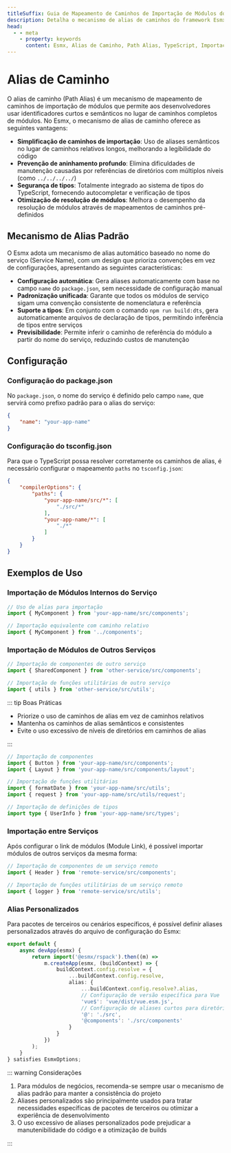 ```yaml
---
titleSuffix: Guia de Mapeamento de Caminhos de Importação de Módulos do Framework Esmx
description: Detalha o mecanismo de alias de caminhos do framework Esmx, incluindo simplificação de caminhos de importação, prevenção de aninhamento profundo, segurança de tipos e otimização de resolução de módulos, ajudando desenvolvedores a melhorar a manutenibilidade do código.
head:
  - - meta
    - property: keywords
      content: Esmx, Alias de Caminho, Path Alias, TypeScript, Importação de Módulos, Mapeamento de Caminhos, Manutenibilidade de Código
---
```


# Alias de Caminho

O alias de caminho (Path Alias) é um mecanismo de mapeamento de caminhos de importação de módulos que permite aos desenvolvedores usar identificadores curtos e semânticos no lugar de caminhos completos de módulos. No Esmx, o mecanismo de alias de caminho oferece as seguintes vantagens:

- **Simplificação de caminhos de importação**: Uso de aliases semânticos no lugar de caminhos relativos longos, melhorando a legibilidade do código
- **Prevenção de aninhamento profundo**: Elimina dificuldades de manutenção causadas por referências de diretórios com múltiplos níveis (como `../../../../`)
- **Segurança de tipos**: Totalmente integrado ao sistema de tipos do TypeScript, fornecendo autocompletar e verificação de tipos
- **Otimização de resolução de módulos**: Melhora o desempenho da resolução de módulos através de mapeamentos de caminhos pré-definidos

## Mecanismo de Alias Padrão

O Esmx adota um mecanismo de alias automático baseado no nome do serviço (Service Name), com um design que prioriza convenções em vez de configurações, apresentando as seguintes características:

- **Configuração automática**: Gera aliases automaticamente com base no campo `name` do `package.json`, sem necessidade de configuração manual
- **Padronização unificada**: Garante que todos os módulos de serviço sigam uma convenção consistente de nomenclatura e referência
- **Suporte a tipos**: Em conjunto com o comando `npm run build:dts`, gera automaticamente arquivos de declaração de tipos, permitindo inferência de tipos entre serviços
- **Previsibilidade**: Permite inferir o caminho de referência do módulo a partir do nome do serviço, reduzindo custos de manutenção

## Configuração

### Configuração do package.json

No `package.json`, o nome do serviço é definido pelo campo `name`, que servirá como prefixo padrão para o alias do serviço:

```json title="package.json"
{
    "name": "your-app-name"
}
```

### Configuração do tsconfig.json

Para que o TypeScript possa resolver corretamente os caminhos de alias, é necessário configurar o mapeamento `paths` no `tsconfig.json`:

```json title="tsconfig.json"
{
    "compilerOptions": {
        "paths": {
            "your-app-name/src/*": [
                "./src/*"
            ],
            "your-app-name/*": [
                "./*"
            ]
        }
    }
}
```

## Exemplos de Uso

### Importação de Módulos Internos do Serviço

```ts
// Uso de alias para importação
import { MyComponent } from 'your-app-name/src/components';

// Importação equivalente com caminho relativo
import { MyComponent } from '../components';
```

### Importação de Módulos de Outros Serviços

```ts
// Importação de componentes de outro serviço
import { SharedComponent } from 'other-service/src/components';

// Importação de funções utilitárias de outro serviço
import { utils } from 'other-service/src/utils';
```

::: tip Boas Práticas
- Priorize o uso de caminhos de alias em vez de caminhos relativos
- Mantenha os caminhos de alias semânticos e consistentes
- Evite o uso excessivo de níveis de diretórios em caminhos de alias

:::

``` ts
// Importação de componentes
import { Button } from 'your-app-name/src/components';
import { Layout } from 'your-app-name/src/components/layout';

// Importação de funções utilitárias
import { formatDate } from 'your-app-name/src/utils';
import { request } from 'your-app-name/src/utils/request';

// Importação de definições de tipos
import type { UserInfo } from 'your-app-name/src/types';
```

### Importação entre Serviços

Após configurar o link de módulos (Module Link), é possível importar módulos de outros serviços da mesma forma:

```ts
// Importação de componentes de um serviço remoto
import { Header } from 'remote-service/src/components';

// Importação de funções utilitárias de um serviço remoto
import { logger } from 'remote-service/src/utils';
```

### Alias Personalizados

Para pacotes de terceiros ou cenários específicos, é possível definir aliases personalizados através do arquivo de configuração do Esmx:

```ts title="src/entry.node.ts"
export default {
    async devApp(esmx) {
        return import('@esmx/rspack').then((m) =>
            m.createApp(esmx, (buildContext) => {
                buildContext.config.resolve = {
                    ...buildContext.config.resolve,
                    alias: {
                        ...buildContext.config.resolve?.alias,
                        // Configuração de versão específica para Vue
                        'vue$': 'vue/dist/vue.esm.js',
                        // Configuração de aliases curtos para diretórios comuns
                        '@': './src',
                        '@components': './src/components'
                    }
                }
            })
        );
    }
} satisfies EsmxOptions;
```

::: warning Considerações
1. Para módulos de negócios, recomenda-se sempre usar o mecanismo de alias padrão para manter a consistência do projeto
2. Aliases personalizados são principalmente usados para tratar necessidades específicas de pacotes de terceiros ou otimizar a experiência de desenvolvimento
3. O uso excessivo de aliases personalizados pode prejudicar a manutenibilidade do código e a otimização de builds

:::